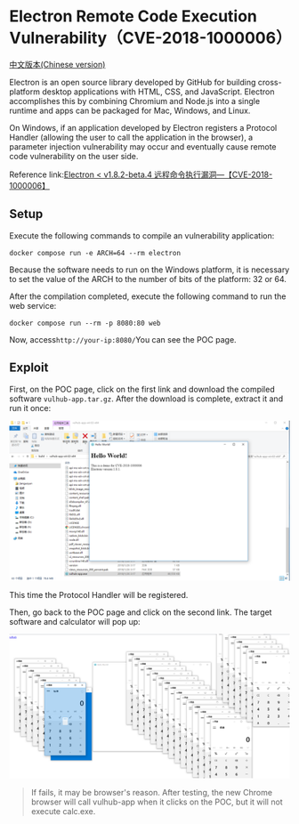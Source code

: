 # Electron Remote Code Execution Vulnerability（CVE-2018-1000006）

[中文版本(Chinese version)](README.zh-cn.md)

Electron is an open source library developed by GitHub for building cross-platform desktop applications with HTML, CSS, and JavaScript. Electron accomplishes this by combining Chromium and Node.js into a single runtime and apps can be packaged for Mac, Windows, and Linux.

On Windows, if an application developed by Electron registers a Protocol Handler (allowing the user to call the application in the browser), a parameter injection vulnerability may occur and eventually cause remote code vulnerability on the user side.

Reference link:[Electron < v1.8.2-beta.4 远程命令执行漏洞—【CVE-2018-1000006】](https://xianzhi.aliyun.com/forum/topic/1990)

## Setup

Execute the following commands to compile an vulnerability application:

```
docker compose run -e ARCH=64 --rm electron
```

Because the software needs to run on the Windows platform, it is necessary to set the value of the ARCH to the number of bits of the platform: 32 or 64.

After the compilation completed, execute the following command to run the web service:

```
docker compose run --rm -p 8080:80 web
```

Now, access`http://your-ip:8080/`You can see the POC page.

## Exploit

First, on the POC page, click on the first link and download the compiled software `vulhub-app.tar.gz`. After the download is complete, extract it and run it once:

![](1.png)

This time the Protocol Handler will be registered.

Then, go back to the POC page and click on the second link. The target software and calculator will pop up:

![](2.png)

> If fails, it may be browser's reason. After testing, the new Chrome browser will call vulhub-app when it clicks on the POC, but it will not execute calc.exe.
